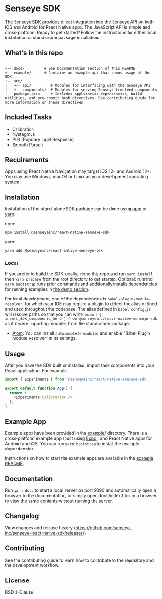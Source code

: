 # Senseye SDK

The Senseye SDK provides direct integration into the Senseye API on both iOS and Android for React Native apps. The JavaScript API is simple and cross-platform. Ready to get started? Follow the instructions for either local installation or stand-alone package installation.

## What’s in this repo
```
.  
+-- docs/         # See Documentation section of this README  
+-- example/      # Contains an example app that demos usage of the SDK
+-- src/
|   +-- api/         # Modules for interfacing with the Senseye API
|   +-- components/  # Modules for serving Senseye frontend components
+-- package.json     # Includes application dependencies, build utilities, and pre-commit hook directives. See contributing guide for more information on these directives
```

## Included Tasks

- Calibration
- Nystagmus
- PLR (Pupillary Light Response)
- Smooth Pursuit


## Requirements

Apps using React Native Navigation may target iOS 12+ and Android 10+. You may use Windows, macOS or Linux as your development operating system.

## Installation

Installation of the stand-alone SDK package can be done using [npm](https://www.npmjs.com/) or [yarn](https://yarnpkg.com/).

npm:
```sh
npm install @senseyeinc/react-native-senseye-sdk
```

yarn:
```sh
yarn add @senseyeinc/react-native-senseye-sdk
```

### Local

If you prefer to build the SDK locally, clone this repo and run `yarn install` then `yarn prepare` from the root directory to get started. Optional: running `yarn bootstrap` runs prior commands and additionally installs dependencies for running examples in [the demo section](/example/README.md).

For local development, one of the dependencies is `babel-plugin-module-resolver`, for which your IDE may require a plugin to detect the alias defined and used throughout the codebase. The alias defined in `babel.config.js` will resolve paths so that you can write `import { insert_SDK_components_here } from @senseyeinc/react-native-senseye-sdk` as if it were importing modules from the stand-alone package.

* [Atom](https://atom.io/): You can install `autocomplete-modules` and enable "Babel Plugin Module Resolver" in its settings.

## Usage

After you have the SDK built or installed, import task components into your React application. For example:
```javascript
import { Experiments } from '@senseyeinc/react-native-senseye-sdk'

export default function App() {
  return (
    <Experiments.Calibration />
  );
}
```
## Example App
Example apps have been provided in the [example/](/example/) directory.
There is a cross-platform example app (built using [Expo](https://expo.io/)), and React Native apps for Android and iOS. You can run `yarn bootstrap` to install the example dependencies.

Instructions on how to start the example apps are available in the [example README](/example/README.md).

## Documentation

Run `yarn docs` to start a local server on port 9090 and automatically open a browser to the documentation, or simply open docs/index.html in a browser to view the same contents without running the server.

## Changelog

View changes and release history (https://github.com/senseye-inc/senseye-react-native-sdk/releases/)

## Contributing

See the [contributing guide](CONTRIBUTING.md) to learn how to contribute to the repository and the development workflow.

## License

BSD 3-Clause
